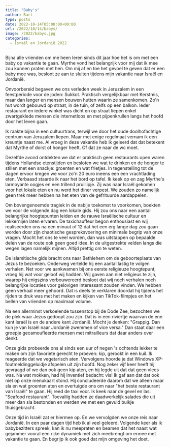 ```yaml
---
title: "Baby's"
author: Bart
type: posts
date: 2022-10-14T05:00:00+00:00
url: /2022/10/14/babys/
image: /2022/babys.jpg
categories:
  - Israël en Jordanië 2022
---
```

Bijna alle vrienden om me heen leren sinds dit jaar hoe het is om met een baby op vakantie te gaan. Myrthe vond het belangrijk voor mij dat ik mee zou kunnen praten met hen. Om mij af en toe het gevoel te geven dat er een baby mee was, besloot ze aan te sluiten tijdens mijn vakantie naar Israël en Jordanië.

Onvoorbereid begaven we ons verleden week in Jeruzalem in een feestperiode voor de joden: Sukkot. Praktisch vergelijkbaar met Kerstmis, maar dan langer en mensen bouwen hutten waarin ze samenkomen. Zo'n hut wordt gebouwd op straat, in de tuin, of zelfs op een balkon. Ieder restaurant en iedere winkel was dicht en op straat liepen enkel zwartgeklede mensen die internetloos en met pijpenkrullen langs het hoofd door het leven gaan.

Ik raakte bijna in een cultuurtrans, terwijl we door het oude doolhofachtige centrum van Jeruzalem liepen. Maar met enige regelmaat vernam ik een kreuntje naast me. Al vroeg in deze vakantie heb ik geleerd dat dat betekent dat Myrthe of dorst of honger heeft. Of dat ze naar de wc moet.

Dezelfde avond ontdekten we dat er praktisch geen restaurants open waren tijdens Hollandse etenstijden en besloten we wat te drinken en de honger te stillen met een snackje: groenten en wat frietjes. In tegenstelling tot de dagen ervoor kregen we voor zo'n 20 euro ineens een een vrachtlading eten. Verbaasd staarde ik naar het bord op tafel. Ik keek op en zag Myrthe's larmoyante oogjes en een trillend pruillipje. Zij was naar Israël gekomen voor het lokale eten en nu werd het diner verpest. We zouden zo namelijk geen trek meer hebben na het eten van de gefrituurde aardappelen.

Om bovengenoemde tragiek in de nabije toekomst te voorkomen, boekten we voor de volgende dag een lokale gids. Hij zou ons naar een aantal belangrijke hoogtepunten leiden en de rauwe Israëlische cultuur en lekkernijen laten ervaren. De taxichauffeur begon enthousiast en wij realiseerden ons na een minuut of 12 dat het een erg lange dag zou gaan worden door zijn chaotische gespreksvoering en minimale begrip van onze vragen. Mocht het ons te veel worden, dan was uitstappen op bepaalde delen van de route ook geen goed idee. In de uitgestrekte velden langs die wegen lagen namelijk mijnen. Altijd prettig om te weten.

De islamitische gids bracht ons naar Bethlehem om de geboorteplaats van Jezus te bezoeken. Onderweg vertelde hij een aantal lastig te volgen verhalen. Net voor we aankwamen bij ons eerste religieuze hoogtepunt, vroeg hij wat voor geloof wij hadden. Wij gaven aan niet religieus te zijn, waarop hij enigszins verbouwereerd besloot dat wij noch verhalen noch belangrijke locaties voor gelovigen interessant zouden vinden. We hebben geen verhaal meer gehoord. Dat is deels te verklaren doordat hij tijdens het rijden te druk was met het maken en kijken van TikTok-filmpjes en het bellen van vrienden op maximaal volume.

Na een allerminst verkoelende tussenstop bij de Dode Zee, bezochten we de plek waar Jezus gedoopt zou zijn. Dat is in een riviertje waarvan de ene kant Israël is en de andere kant Jordanië. Mocht je denken: "Grappig. Dan kun je van Israël naar Jordanië zwemmen of vice versa." Dan staat daar een groepje gecamoufleerde mensen met mitrailleurs dat daar anders over denkt.

Onze gids probeerde ons al sinds een uur of negen 's ochtends lekker te maken om zijn favoriete gerecht te proeven: kip, gerookt in een kuil. Ik reageerde dat we vegetarisch aten. Vervolgens hoorde je dat Windows XP-foutmeldinggeluidje afspelen uit zijn hoofd. Nog zeker vijf keer heeft hij gevraagd of we dan ook geen kip aten, en hij legde uit dat dat geen vlees was. Na wat mokken, had hij inventief bedacht: vis! Ik gaf aan dat dat ook niet op onze menukaart stond. Hij concludeerde daarom dat we alleen maar sla en wat groenten aten en overtuigde ons om naar "het beste restaurant van Israël" te gaan. Hij reed de taxi voor. Ik keek naar de gevel en las: "Seafood restaurant". Toevallig hadden ze daadwerkelijk salades die uit meer dan sla bestonden en werden we met een gevuld buikje thuisgebracht.

Onze tijd in Israël zat er hiermee op. En we vervolgden we onze reis naar Jordanië. In een paar dagen tijd heb ik al veel geleerd. Volgende keer als ik babybezitters spreek, kan ik nu meepraten en beamen dat het naast wat gejammer vooral een rijke dynamiek met zich meebrengt om ermee met vakantie te gaan. En begrijp ik ook goed dat mijn omgeving het doet.
